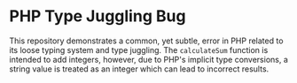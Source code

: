 # PHP Type Juggling Bug

This repository demonstrates a common, yet subtle, error in PHP related to its loose typing system and type juggling.  The `calculateSum` function is intended to add integers, however, due to PHP's implicit type conversions, a string value is treated as an integer which can lead to incorrect results.